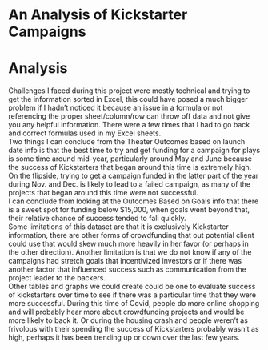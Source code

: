 # An Analysis of Kickstarter Campaigns
# Analysis
Challenges I faced during  this project were mostly technical and trying to get the information sorted in Excel, this could have posed a much bigger problem if I hadn’t noticed it because an issue in a formula or not referencing the proper sheet/column/row can throw off data and not give you any helpful information. There were a few times that I had to go back and correct formulas used in my Excel sheets.  
Two things I can conclude from the Theater Outcomes based on launch date info is that the best time to try and get funding for a campaign for plays is some time around mid-year, particularly around May and June because the success of Kickstarters that began around this time is extremely high. On the flipside, trying to get a campaign funded in the latter part of the year during Nov. and Dec. is likely to lead to a failed campaign, as many of the projects that began around this time were not successful.  
I can conclude from looking at the Outcomes Based on Goals info that there is a sweet spot for funding below $15,000, when goals went beyond that, their relative chance of success tended to fall quickly.  
Some limitations of this dataset are that it is exclusively Kickstarter information, there are other forms of crowdfunding that out potential client could use that would skew much more heavily in her favor (or perhaps in the other direction). Another limitation is that we do not know if any of the campaigns had stretch goals that incentivized investors or if there was another factor that influenced success such as communication from the project leader to the backers.  
Other tables and graphs we could create could be one to evaluate success of kickstarters over time to see if there was a particular time that they were more successful. During this time of Covid, people do more online shopping and will probably hear more about crowdfunding projects and would be more likely to back it. Or during the housing crash and people weren’t as frivolous with their spending the success of Kickstarters probably wasn’t as high, perhaps it has been trending up or down over the last few years.
